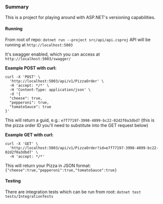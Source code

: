 ### Summary
This is a project for playing around with ASP.NET's versioning capabilities.

#### Running
From root of repo: `dotnet run --project src/api/api.csproj`
API will be running at `http://localhost:5003`

It's swagger enabled, which you can access at `http://localhost:5003/swagger/`

<b>Example POST with curl:</b>

```
curl -X 'POST' \
  'http://localhost:5003/api/v1/PizzaOrder' \
  -H 'accept: */*' \
  -H 'Content-Type: application/json' \
  -d '{
  "cheese": true,
  "pepperoni": true,
  "tomatoSauce": true
}'
```

This will return a guid, e.g.: `e7f77197-3998-4899-bc22-02d2f0a3dbd7` (this is the pizza order ID you'll need to substitute into the GET request below)

<b>Example GET with curl:</b>

```
curl -X 'GET' \
  'http://localhost:5003/api/v1/PizzaOrder?id=e7f77197-3998-4899-bc22-02d2f0a3dbd7' \
  -H 'accept: */*'
```

  This will return your Pizza in JSON format:
  `{"cheese":true,"pepperoni":true,"tomatoSauce":true}`


  #### Testing
  There are integration tests which can be run from root:
  `dotnet test tests/IntegrationTests`


